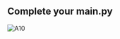 

## Complete your main.py 


![A10](https://nimbus-screenshots.s3.amazonaws.com/s/60aa368d2b2cac4f190f979639183d74.png)


